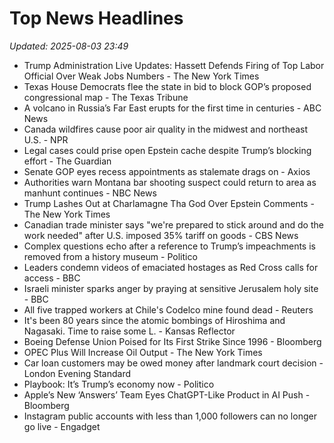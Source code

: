 # Top News Headlines

_Updated: 2025-08-03 23:49_

- Trump Administration Live Updates: Hassett Defends Firing of Top Labor Official Over Weak Jobs Numbers - The New York Times
- Texas House Democrats flee the state in bid to block GOP’s proposed congressional map - The Texas Tribune
- A volcano in Russia’s Far East erupts for the first time in centuries - ABC News
- Canada wildfires cause poor air quality in the midwest and northeast U.S. - NPR
- Legal cases could prise open Epstein cache despite Trump’s blocking effort - The Guardian
- Senate GOP eyes recess appointments as stalemate drags on - Axios
- Authorities warn Montana bar shooting suspect could return to area as manhunt continues - NBC News
- Trump Lashes Out at Charlamagne Tha God Over Epstein Comments - The New York Times
- Canadian trade minister says "we're prepared to stick around and do the work needed" after U.S. imposed 35% tariff on goods - CBS News
- Complex questions echo after a reference to Trump’s impeachments is removed from a history museum - Politico
- Leaders condemn videos of emaciated hostages as Red Cross calls for access - BBC
- Israeli minister sparks anger by praying at sensitive Jerusalem holy site - BBC
- All five trapped workers at Chile's Codelco mine found dead - Reuters
- It's been 80 years since the atomic bombings of Hiroshima and Nagasaki. Time to raise some L. - Kansas Reflector
- Boeing Defense Union Poised for Its First Strike Since 1996 - Bloomberg
- OPEC Plus Will Increase Oil Output - The New York Times
- Car loan customers may be owed money after landmark court decision - London Evening Standard
- Playbook: It’s Trump’s economy now - Politico
- Apple’s New ‘Answers’ Team Eyes ChatGPT-Like Product in AI Push - Bloomberg
- Instagram public accounts with less than 1,000 followers can no longer go live - Engadget